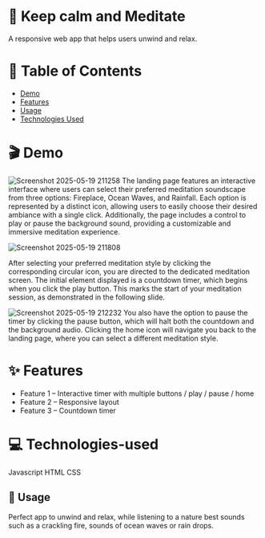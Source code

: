 # 🚀 Keep calm and Meditate

 A responsive web app that helps users unwind and relax.
 

# 📖 Table of Contents

- [Demo](#demo)
- [Features](#features)
- [Usage](#usage)
- [Technologies Used](#technologies-used)


# 🎬 Demo
![Screenshot 2025-05-19 211258](https://github.com/user-attachments/assets/511a0b01-53b2-4f96-bcc2-67653ab6570c)
The landing page features an interactive interface where users can select their preferred meditation soundscape from three options: 
Fireplace, Ocean Waves, and Rainfall.
Each option is represented by a distinct icon, allowing users to easily choose their desired ambiance with a single click. 
Additionally, the page includes a control to play or pause the background sound, providing a customizable and immersive meditation experience.

![Screenshot 2025-05-19 211808](https://github.com/user-attachments/assets/85f56063-ddb3-4c69-93bc-494757a42ff2)

After selecting your preferred meditation style by clicking the corresponding circular icon, you are directed to the dedicated meditation screen.
The initial element displayed is a countdown timer, which begins when you click the play button. 
This marks the start of your meditation session, as demonstrated in the following slide.


![Screenshot 2025-05-19 212232](https://github.com/user-attachments/assets/77ca8ed8-0c40-4db4-9087-7d9c8d3ee1f8)
You also have the option to pause the timer by clicking the pause button, which will halt both the countdown and the background audio.
Clicking the home icon will navigate you back to the landing page, where you can select a different meditation style.


# ✨ Features
- Feature 1 – Interactive timer with multiple buttons / play / pause / home
- Feature 2 –  Responsive layout
- Feature 3 – Countdown timer

  
  
# 💻 Technologies-used
Javascript
HTML
CSS


## 📝 Usage

Perfect app to unwind and  relax, while listening to a nature best sounds such as a crackling fire, sounds of ocean waves or rain drops. 


